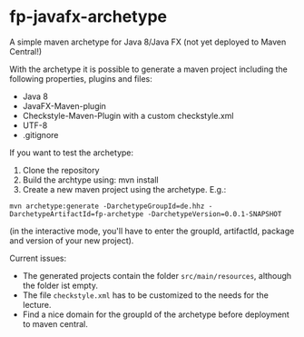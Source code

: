 # fp-javafx-archetype
A simple maven archetype for Java 8/Java FX (not yet deployed to Maven Central!)

With the archetype it is possible to generate a maven project including the following properties, plugins and files:
- Java 8
- JavaFX-Maven-plugin
- Checkstyle-Maven-Plugin with a custom checkstyle.xml
- UTF-8
- .gitignore

If you want to test the archetype:
1. Clone the repository
2. Build the archtype using: mvn install
3. Create a new maven project using the archetype. E.g.:

`mvn archetype:generate -DarchetypeGroupId=de.hhz -DarchetypeArtifactId=fp-archetype -DarchetypeVersion=0.0.1-SNAPSHOT`

(in the interactive mode, you'll have to enter the groupId, artifactId, package and version of your new project).

Current issues:
* The generated projects contain the folder `src/main/resources`, although the folder ist empty.
* The file `checkstyle.xml` has to be customized to the needs for the lecture.
* Find a nice domain for the groupId of the archetype before deployment to maven central.
